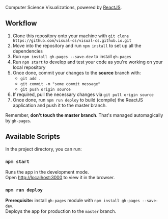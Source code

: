 Computer Science Visualizations, powered by [ReactJS](https://reactjs.org).

## Workflow
1. Clone this repository onto your machine with `git clone https://github.com/visual-cs/visual-cs.github.io.git`
2. Move into the repository and run `npm install` to set up all the dependencies
3. Run `npm install gh-pages --save-dev` to install `gh-pages`
3. Run `npm start` to develop and test your code as you're working on your local repository
4. Once done, commit your changes to the **source** branch with:
    - `git add .`
    - `git commit -m "some commit message"`
    - `git push origin source`
5. If required, pull the necessary changes via `git pull origin source`
6. Once done, run `npm run deploy` to build (compile) the ReactJS application and push it to the master branch.

Remember, **don't touch the master branch**. That's managed automagically by `gh-pages`.

## Available Scripts
In the project directory, you can run:

### `npm start`
Runs the app in the development mode.<br />
Open [http://localhost:3000](http://localhost:3000) to view it in the browser.

### `npm run deploy`
**Prerequisite:** install `gh-pages` module with  `npm install gh-pages --save-dev`.<br />
Deploys the app for production to the `master` branch.
